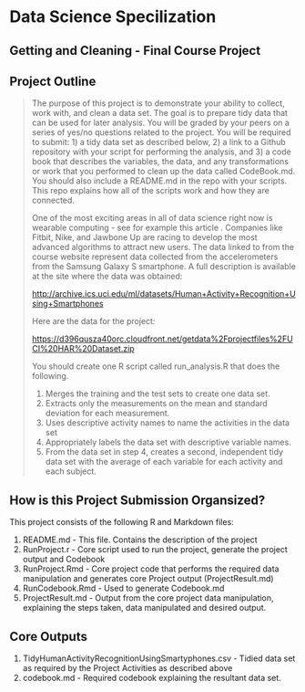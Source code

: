 Data Science Specilization
==========================

Getting and Cleaning - Final Course Project
-------------------------------------------

Project Outline
---------------

> The purpose of this project is to demonstrate your ability to collect, work with, and clean a data set. The goal is to prepare tidy data that can be used for later analysis. You will be graded by your peers on a series of yes/no questions related to the project. You will be required to submit: 1) a tidy data set as described below, 2) a link to a Github repository with your script for performing the analysis, and 3) a code book that describes the variables, the data, and any transformations or work that you performed to clean up the data called CodeBook.md. You should also include a README.md in the repo with your scripts. This repo explains how all of the scripts work and how they are connected.
> 
> One of the most exciting areas in all of data science right now is wearable computing - see for example this article . Companies like Fitbit, Nike, and Jawbone Up are racing to develop the most advanced algorithms to attract new users. The data linked to from the course website represent data collected from the accelerometers from the Samsung Galaxy S smartphone. A full description is available at the site where the data was obtained:
> 
> http://archive.ics.uci.edu/ml/datasets/Human+Activity+Recognition+Using+Smartphones
> 
> Here are the data for the project:
> 
> https://d396qusza40orc.cloudfront.net/getdata%2Fprojectfiles%2FUCI%20HAR%20Dataset.zip
> 
> You should create one R script called run_analysis.R that does the following.
> 
> 1. Merges the training and the test sets to create one data set.
> 2. Extracts only the measurements on the mean and standard deviation for each measurement.
> 3. Uses descriptive activity names to name the activities in the data set
> 4. Appropriately labels the data set with descriptive variable names.
> 5. From the data set in step 4, creates a second, independent tidy data set with the average of each variable for each activity and each subject.

How is this Project Submission Organsized?
------------------------------------------

This project consists of the following R and Markdown files:

1. README.md - This file. Contains the description of the project
2. RunProject.r - Core script used to run the project, generate the project output and Codebook
3. RunProject.Rmd - Core project code that performs the required data manipulation and generates core Project output (ProjectResult.md)
4. RunCodebook.Rmd - Used to generate Codebook.md
5. ProjectResult.md - Output from the core project data manipulation, explaining the steps taken, data manipulated and desired output.

Core Outputs
------------
1. TidyHumanActivityRecognitionUsingSmartyphones.csv - Tidied data set as required by the Project Activities as described above
2. codebook.md - Required codebook explaining the resultant data set.

